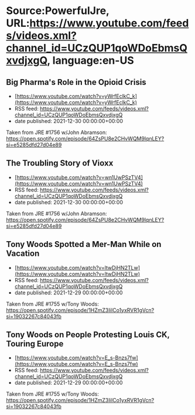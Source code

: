# Source:PowerfulJre, URL:https://www.youtube.com/feeds/videos.xml?channel_id=UCzQUP1qoWDoEbmsQxvdjxgQ, language:en-US

## Big Pharma's Role in the Opioid Crisis
 - [https://www.youtube.com/watch?v=yWrfEclkC_k](https://www.youtube.com/watch?v=yWrfEclkC_k)
 - RSS feed: https://www.youtube.com/feeds/videos.xml?channel_id=UCzQUP1qoWDoEbmsQxvdjxgQ
 - date published: 2021-12-30 00:00:00+00:00

Taken from JRE #1756 w/John Abramson:
https://open.spotify.com/episode/64ZsPU8e2CHvWQM9lqnLEY?si=e5285dfd27d04e89

## The Troubling Story of Vioxx
 - [https://www.youtube.com/watch?v=wn1UwPSzTV4](https://www.youtube.com/watch?v=wn1UwPSzTV4)
 - RSS feed: https://www.youtube.com/feeds/videos.xml?channel_id=UCzQUP1qoWDoEbmsQxvdjxgQ
 - date published: 2021-12-30 00:00:00+00:00

Taken from JRE #1756 w/John Abramson:
https://open.spotify.com/episode/64ZsPU8e2CHvWQM9lqnLEY?si=e5285dfd27d04e89

## Tony Woods Spotted a Mer-Man While on Vacation
 - [https://www.youtube.com/watch?v=ltwDjHN2TLw](https://www.youtube.com/watch?v=ltwDjHN2TLw)
 - RSS feed: https://www.youtube.com/feeds/videos.xml?channel_id=UCzQUP1qoWDoEbmsQxvdjxgQ
 - date published: 2021-12-29 00:00:00+00:00

Taken from JRE #1755 w/Tony Woods:
https://open.spotify.com/episode/1HZmZ3IiICo1yxRVR1gVcn?si=19032267c84043fb

## Tony Woods on People Protesting Louis CK, Touring Europe
 - [https://www.youtube.com/watch?v=E_s-Bnzs7fw](https://www.youtube.com/watch?v=E_s-Bnzs7fw)
 - RSS feed: https://www.youtube.com/feeds/videos.xml?channel_id=UCzQUP1qoWDoEbmsQxvdjxgQ
 - date published: 2021-12-29 00:00:00+00:00

Taken from JRE #1755 w/Tony Woods:
https://open.spotify.com/episode/1HZmZ3IiICo1yxRVR1gVcn?si=19032267c84043fb

